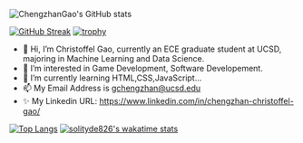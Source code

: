 ![ChengzhanGao's GitHub stats](https://github-readme-stats.vercel.app/api?username=solityde826&count_private=true&theme=cobalt)

[![GitHub Streak](https://github-readme-streak-stats.herokuapp.com?user=solityde826&theme=tokyonight&hide_border=true&sideLabels=F71DFFC6)](https://git.io/streak-stats)
[![trophy](https://github-profile-trophy.vercel.app/?username=solityde826&theme=dracula&row=1&margin-w=12)](https://github.com/ryo-ma/github-profile-trophy)
- 👋 Hi, I’m Christoffel Gao, currently an ECE graduate student at UCSD, majoring in Machine Learning and Data Science.
- 👀 I’m interested in Game Development, Software Developement.
- 🌱 I’m currently learning HTML,CSS,JavaScript...
- 📫 My Email Address is gchengzhan@ucsd.edu
- ✨ My Linkedin URL: https://www.linkedin.com/in/chengzhan-christoffel-gao/

[![Top Langs](https://github-readme-stats.vercel.app/api/top-langs/?username=solityde826&layout=compact&exclude_repo=CNN-based-Image-Recognition-for-AsianGiant-Hornets,Machine-Learning-and-Data-Computing-Tongji,NLP-on-Blogs-during-COVID-19-Pandemic,CSE258-Web-Mining-and-Recommder-System,Stock-Prediction-using-LSTM-Model)](https://github.com/anuraghazra/github-readme-stats)
[![solityde826's wakatime stats](https://github-readme-stats.vercel.app/api/wakatime?username=solityde826)](https://github.com/anuraghazra/github-readme-stats)

<!---

solityde826/solityde826 is a ✨ special ✨ repository because its `README.md` (this file) appears on your GitHub profile.
You can click the Preview link to take a look at your changes.
--->
